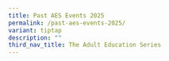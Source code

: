 ```yaml
---
title: Past AES Events 2025
permalink: /past-aes-events-2025/
variant: tiptap
description: ""
third_nav_title: The Adult Education Series
---
```

